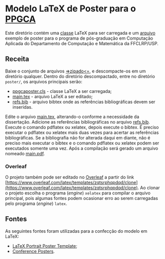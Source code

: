 # Modelo LaTeX de Poster para o [PPGCA](http://dcm.ffclrp.usp.br/ppgca/)

Este diretório contém uma [classe](ppgcaposter.cls) LaTeX para ser carregada e um 
[arquivo](main.tex) exemplo de poster para o programa de pós-graduação 
em Computação Aplicada do Departamento de Computação e Matemática da FFCLRP/USP.

## Receita

Baixe o conjunto de arquivos
[=>zipado<=](https://git.uspdigital.usp.br/ajholanda/modelos-ppgca/repository/archive.zip),
e descompacte-os em um diretório qualquer. Dentro do diretório
descompactado, entre no diretório `poster/`, os arquivos
principais serão:

- [ppgcaposter.cls](ppgcaposter.cls) - classe LaTeX a ser carregada;
- [main.tex](main.tex) - arquivo LaTeX a ser editado;
- [refs.bib](refs.bib) - arquivo bibtex onde as referências bibliográficas devem ser inseridas.

Edite o arquivo [main.tex](main.tex), alterando-o conforme a
necessidade da dissertação. Adicione as referências bibliográficas no
arquivo [refs.bib](refs.bib). Execute o comando pdflatex ou xelatex,
depois execute o bibtex.  É preciso executar o pdflatex ou xelatex
mais duas vezes para acertar as referências bibliográficas. Se a
bibliografia não for alterada daqui em diante, não é preciso mais
executar o bibtex e o comando pdflatex ou xelatex podem ser executados
somente uma vez. Após a compilação será gerado um arquivo nomeado
[main.pdf](main.pdf).

### Overleaf

O projeto também pode ser editado no
 [Overleaf](https://www.overleaf.com/latex/templates/modelo-de-poster-ppg-computacao-aplicada-dcm-usp/zqtsrphqpdqd#.Wx5xqmNKiV4)
 a partir do link
 [https://www.overleaf.com/latex/templates/zqtsrphqpdqd/clone](https://www.overleaf.com/latex/templates/zqtsrphqpdqd/clone). Ao
 clonar o projeto escolha o programa (_engine_) `xelatex` para
 compilar o arquivo principal, pois algumas fontes podem ocasionar
 erro ao serem carregadas pelo programa (_engine_) `latex`.



## Fontes

As seguintes fontes foram utilizadas para a confecção do modelo em LaTeX:

- [LaTeX Portrait Poster Template](https://www.overleaf.com/latex/examples/latex-portrait-poster-template/gybjbztdkvyg#);
- [Conference Posters](https://www.latextemplates.com/cat/conference-posters).
